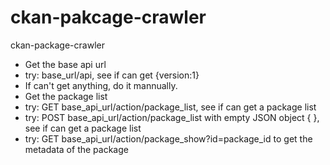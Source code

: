 ckan-pakcage-crawler
====================

ckan-package-crawler

* Get the base api url
* try: base_url/api, see if can get {version:1}
* If can't get anything, do it mannually.
* Get the package list
* try: GET base\_api\_url/action/package_list, see if can get a package list
* try: POST base\_api\_url/action/package_list with empty JSON object { }, see if can get a package list
* try: GET base\_api\_url/action/package_show?id=package\_id to get the metadata of the package
